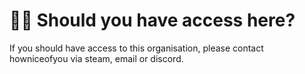 # 🙋‍♀️ Should you have access here?

If you should have access to this organisation, please contact howniceofyou via steam, email or discord.

